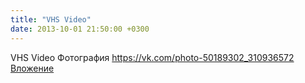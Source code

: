 ```yaml
---
title: "VHS Video"
date: 2013-10-01 21:50:00 +0300
---
```


VHS Video
Фотография
<a class="vk-attach" href="https://vk.com/photo-50189302_310936572">https://vk.com/photo-50189302_310936572</a>
<a class="vk-attach" href="https://vk.com/photo-50189302_310936572">Вложение</a>
